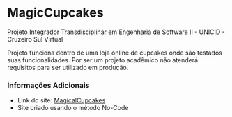# MagicCupcakes
Projeto Integrador Transdisciplinar em Engenharia de Software II - UNICID - Cruzeiro Sul Virtual

Projeto funciona dentro de uma loja online de cupcakes onde são testados suas funcionalidades. Por ser um projeto acadêmico não atenderá requisitos para ser utilizado em produção.

### Informações Adicionais

- Link do site: [MagicalCupcakes](https://magiccupcakes.me/)
- Site criado usando o método No-Code 
